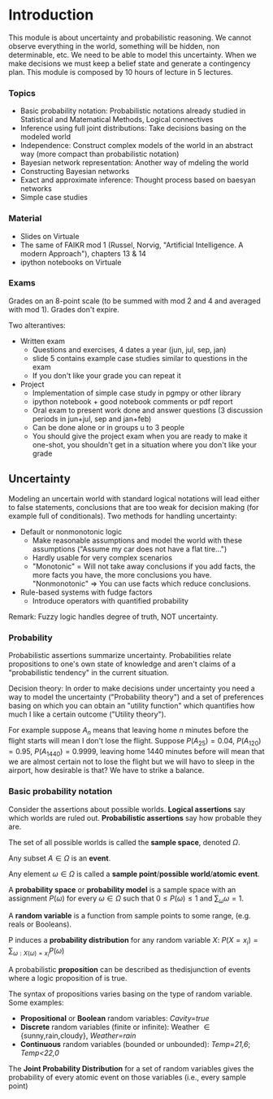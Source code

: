 # Introduction

This module is about uncertainty and probabilistic reasoning. We cannot observe everything in the world, something will be hidden, non determinable, etc.
We need to be able to model this uncertainty.
When we make decisions we must keep a belief state and generate a contingency plan.
This module is composed by 10 hours of lecture in 5 lectures.

### Topics
- Basic probability notation: Probabilistic notations already studied in Statistical and Matematical Methods, Logical connectives
- Inference using full joint distributions: Take decisions basing on the modeled world
- Independence: Construct complex models of the world in an abstract way (more compact than probabilistic notation)
- Bayesian network representation: Another way of mdeling the world
- Constructing Bayesian networks
- Exact and approximate inference: Thought process based on baesyan networks 
- Simple case studies

### Material
- Slides on Virtuale
- The same of FAIKR mod 1 (Russel, Norvig, "Artificial Intelligence. A modern Approach"), chapters 13 & 14
- ipython notebooks on Virtuale

### Exams
Grades on an 8-point scale (to be summed with mod 2 and 4 and averaged with mod 1). Grades don't expire.

Two alterantives:
- Written exam
  - Questions and exercises, 4 dates a year (jun, jul, sep, jan)
  - slide 5 contains example case studies similar to questions in the exam
  - If you don't like your grade you can repeat it
- Project
  - Implementation of simple case study in pgmpy or other library
  - ipython notebook + good notebook comments or pdf report
  - Oral exam to present work done and answer questions (3 discussion periods in jun+jul, sep and jan+feb)
  - Can be done alone or in groups u to 3 people
  - You should give the project exam when you are ready to make it one-shot, you shouldn't get in a situation where you don't like your grade

## Uncertainty

Modeling an uncertain world with standard logical notations will lead either to false statements, conclusions that are too weak for decision making (for example full of conditionals).
Two methods for handling uncertainty:
- Default or nonmonotonic logic
  - Make reasonable assumptions and model the world with these assumptions ("Assume my car does not have a flat tire...")
  - Hardly usable for very complex scenarios
  - "Monotonic" = Will not take away conclusions if you add facts, the more facts you have, the more conclusions you have. "Nonmonotonic" => You can use facts which reduce conclusions.
- Rule-based systems with fudge factors
  - Introduce operators with quantified probability

Remark: Fuzzy logic handles degree of truth, NOT uncertainty.

### Probability
Probabilistic assertions summarize uncertainty. Probabilities relate propositions to one's own state of knowledge and aren't claims of a "probabilistic tendency" in the current situation.

Decision theory: In order to make decisions under uncertainty you need a way to model the uncertainty ("Probability theory") and a set of preferences basing on which you can obtain an "utility function" which quantifies how much I like a certain outcome ("Utility theory").

For example suppose $A_n$ means that leaving home $n$ minutes before the flight starts will mean I don't lose the flight. Suppose $P(A_{25}) = 0.04$, $P(A_{120}) = 0.95$, $P(A_{1440}) = 0.9999$, leaving home 1440 minutes before will mean that we are almost certain not to lose the flight but we will havo to sleep in the airport, how desirable is that? We have to strike a balance.

### Basic probability notation
Consider the assertions about possible worlds.
**Logical assertions** say which worlds are ruled out.
**Probabilistic assertions** say how probable they are.

The set of all possible worlds is called the **sample space**, denoted $\Omega$.

Any subset $A \in \Omega$ is an **event**.

Any element $\omega \in \Omega$ is called a **sample point**/**possible world**/**atomic event**.

A **probability space** or **probability model** is a sample space with an
assignment $P(\omega)$ for every $\omega \in \Omega$ such that $0 \le P(\omega) \le 1$ and $\sum_{\omega}\omega = 1$.

A **random variable** is a function from sample points to some range, (e.g. reals or Booleans).

P induces a **probability distribution** for any random variable $X$: $P(X = x_i)=\sum_{\omega:X(\omega)=x_i}P(\omega)$

A probabilistic **proposition** can be described as thedisjunction of events where a logic proposition of is true.

The syntax of propositions varies basing on the type of random variable. Some examples:
- **Propositional** or **Boolean** random variables: *Cavity=true*
- **Discrete** random variables (finite or infinite): Weather $\in\{$sunny,rain,cloudy$\}$, *Weather=rain*
- **Continuous** random variables (bounded or unbounded): *Temp=21,6*; *Temp<22,0*

The **Joint Probability Distribution** for a set of random variables gives the probability of every atomic event on those variables (i.e., every sample point)